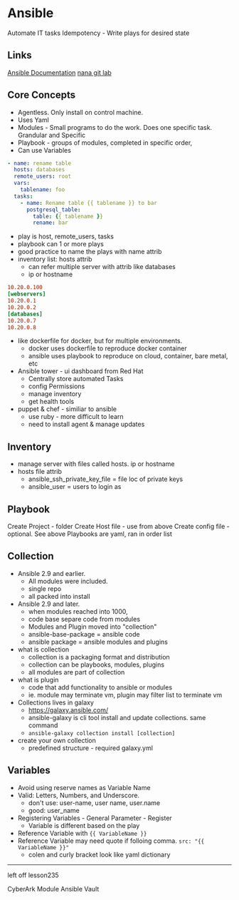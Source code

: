 # Ansible
Automate IT tasks
Idempotency - Write plays for desired state

## Links
[Ansible Documentation](https://docs.ansible.com/ansible/latest/getting_started/index.html)
[nana git lab](https://gitlab.com/nanuchi/ansible-learn)

## Core Concepts
- Agentless. Only install on control machine.
- Uses Yaml
- Modules - Small programs to do the work. Does one specific task. Grandular and Specific
- Playbook - groups of modules, completed in specific order, 
- Can use Variables
```yaml
- name: rename table
  hosts: databases
  remote_users: root
  vars: 
    tablename: foo
  tasks:
    - name: Rename table {{ tablename }} to bar
      postgresql_table:
        table: {{ tablename }}
        rename: bar
```
- play is host, remote_users, tasks
- playbook can 1 or more plays
- good practice to name the plays with name attrib
- inventory list: hosts attrib
  - can refer multiple server with attrib like databases
  - ip or hostname
```ini
10.20.0.100
[webservers]
10.20.0.1
10.20.0.2
[databases]
10.20.0.7
10.20.0.8
```
- like dockerfile for docker, but for multiple environments.
  - docker uses dockerfile to reproduce docker container
  - ansible uses playbook to reproduce on cloud, container, bare metal, etc
- Ansible tower - ui dashboard from Red Hat
  - Centrally store automated Tasks
  - config Permissions
  - manage inventory
  - get health tools
- puppet & chef - similiar to ansible
  - use ruby - more difficult to learn
  - need to install agent & manage updates

## Inventory
- manage server with files called hosts. ip or hostname
- hosts file attrib
  - ansible_ssh_private_key_file = file loc of private keys
  - ansible_user = users to login as

## Playbook
Create Project - folder
Create Host file - use from above
Create config file - optional. See above
Playbooks are yaml, ran in order list

## Collection
- Ansible 2.9 and earlier. 
  - All modules were included. 
  - single repo
  - all packed into install
- Ansible 2.9 and later. 
  - when modules reached into 1000, 
  - code base separe code from modules
  - Modules and Plugin moved into "collection"
  - ansible-base-package = ansible code
  - ansible package = ansible modules and plugins
- what is collection
  - collection is a packaging format and distribution
  - collection can be playbooks, modules, plugins
  - all modules are part of collection
- what is plugin
  - code that add functionality to ansible or modules
  - ie. module may terminate vm, plugin may filter list to terminate vm
- Collections lives in galaxy
  - https://galaxy.ansible.com/
  - ansible-galaxy is cli tool install and update collections. same command
  - `ansible-galaxy collection install [collection]`
- create your own collection 
  - predefined structure - required galaxy.yml

## Variables
- Avoid using reserve names as Variable Name
- Valid: Letters, Numbers, and Underscore.
  - don't use: user-name, user name, user.name
  - good: user_name
- Registering Variables - General Parameter - Register
  - Variable is different based on the play
- Reference Variable with `{{ VariableName }}`
- Reference Variable may need quote if folloing comma. `src: "{{ VariableName }}"`
  - colen and curly bracket look like yaml dictionary 


---
left off lesson235

CyberArk Module
Ansible Vault

```yaml
```

